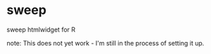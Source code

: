 # sweep
sweep htmlwidget for R

note: This does not yet work - I'm still in the process of setting it up.
